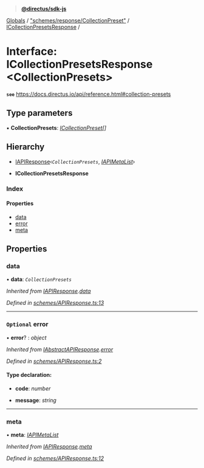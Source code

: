 > **[@directus/sdk-js](../README.md)**

[Globals](../README.md) / ["schemes/response/CollectionPreset"](../modules/_schemes_response_collectionpreset_.md) / [ICollectionPresetsResponse](_schemes_response_collectionpreset_.icollectionpresetsresponse.md) /

# Interface: ICollectionPresetsResponse <**CollectionPresets**>

**`see`** https://docs.directus.io/api/reference.html#collection-presets

## Type parameters

▪ **CollectionPresets**: *[ICollectionPreset](_schemes_directus_collectionpreset_.icollectionpreset.md)[]*

## Hierarchy

  * [IAPIResponse](_schemes_apiresponse_.iapiresponse.md)‹*`CollectionPresets`*, *[IAPIMetaList](_schemes_apiresponse_.iapimetalist.md)*›

  * **ICollectionPresetsResponse**

### Index

#### Properties

* [data](_schemes_response_collectionpreset_.icollectionpresetsresponse.md#data)
* [error](_schemes_response_collectionpreset_.icollectionpresetsresponse.md#optional-error)
* [meta](_schemes_response_collectionpreset_.icollectionpresetsresponse.md#meta)

## Properties

###  data

• **data**: *`CollectionPresets`*

*Inherited from [IAPIResponse](_schemes_apiresponse_.iapiresponse.md).[data](_schemes_apiresponse_.iapiresponse.md#data)*

*Defined in [schemes/APIResponse.ts:13](https://github.com/janbiasi/sdk-js/blob/75383ea/src/schemes/APIResponse.ts#L13)*

___

### `Optional` error

• **error**? : *object*

*Inherited from [IAbstractAPIResponse](_schemes_apiresponse_.iabstractapiresponse.md).[error](_schemes_apiresponse_.iabstractapiresponse.md#optional-error)*

*Defined in [schemes/APIResponse.ts:2](https://github.com/janbiasi/sdk-js/blob/75383ea/src/schemes/APIResponse.ts#L2)*

#### Type declaration:

* **code**: *number*

* **message**: *string*

___

###  meta

• **meta**: *[IAPIMetaList](_schemes_apiresponse_.iapimetalist.md)*

*Inherited from [IAPIResponse](_schemes_apiresponse_.iapiresponse.md).[meta](_schemes_apiresponse_.iapiresponse.md#meta)*

*Defined in [schemes/APIResponse.ts:12](https://github.com/janbiasi/sdk-js/blob/75383ea/src/schemes/APIResponse.ts#L12)*